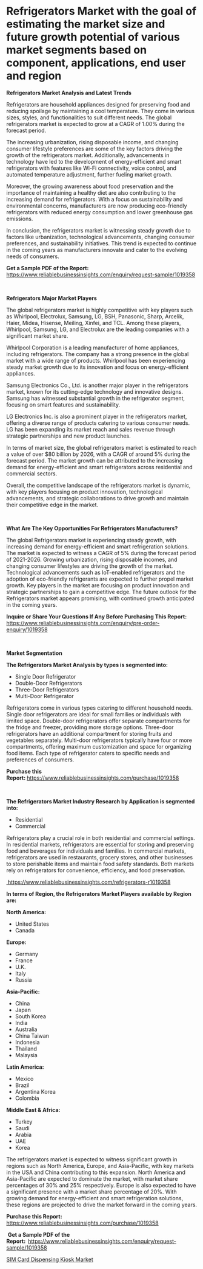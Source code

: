 <p><h1>Refrigerators Market with the goal of estimating the market size and future growth potential of various market segments based on component, applications, end user and region</h1></p><p><strong>Refrigerators Market Analysis and Latest Trends</strong></p>
<p><p>Refrigerators are household appliances designed for preserving food and reducing spoilage by maintaining a cool temperature. They come in various sizes, styles, and functionalities to suit different needs. The global refrigerators market is expected to grow at a CAGR of 1.00% during the forecast period.</p><p>The increasing urbanization, rising disposable income, and changing consumer lifestyle preferences are some of the key factors driving the growth of the refrigerators market. Additionally, advancements in technology have led to the development of energy-efficient and smart refrigerators with features like Wi-Fi connectivity, voice control, and automated temperature adjustment, further fueling market growth.</p><p>Moreover, the growing awareness about food preservation and the importance of maintaining a healthy diet are also contributing to the increasing demand for refrigerators. With a focus on sustainability and environmental concerns, manufacturers are now producing eco-friendly refrigerators with reduced energy consumption and lower greenhouse gas emissions.</p><p>In conclusion, the refrigerators market is witnessing steady growth due to factors like urbanization, technological advancements, changing consumer preferences, and sustainability initiatives. This trend is expected to continue in the coming years as manufacturers innovate and cater to the evolving needs of consumers.</p></p>
<p><strong>Get a Sample PDF of the Report:&nbsp;</strong> <a href="https://www.reliablebusinessinsights.com/enquiry/request-sample/1019358">https://www.reliablebusinessinsights.com/enquiry/request-sample/1019358</a></p>
<p>&nbsp;</p>
<p><strong>Refrigerators Major Market Players</strong></p>
<p><p>The global refrigerators market is highly competitive with key players such as Whirlpool, Electrolux, Samsung, LG, BSH, Panasonic, Sharp, Arcelik, Haier, Midea, Hisense, Meiling, Xinfei, and TCL. Among these players, Whirlpool, Samsung, LG, and Electrolux are the leading companies with a significant market share.</p><p>Whirlpool Corporation is a leading manufacturer of home appliances, including refrigerators. The company has a strong presence in the global market with a wide range of products. Whirlpool has been experiencing steady market growth due to its innovation and focus on energy-efficient appliances.</p><p>Samsung Electronics Co., Ltd. is another major player in the refrigerators market, known for its cutting-edge technology and innovative designs. Samsung has witnessed substantial growth in the refrigerator segment, focusing on smart features and sustainability.</p><p>LG Electronics Inc. is also a prominent player in the refrigerators market, offering a diverse range of products catering to various consumer needs. LG has been expanding its market reach and sales revenue through strategic partnerships and new product launches.</p><p>In terms of market size, the global refrigerators market is estimated to reach a value of over $80 billion by 2026, with a CAGR of around 5% during the forecast period. The market growth can be attributed to the increasing demand for energy-efficient and smart refrigerators across residential and commercial sectors.</p><p>Overall, the competitive landscape of the refrigerators market is dynamic, with key players focusing on product innovation, technological advancements, and strategic collaborations to drive growth and maintain their competitive edge in the market.</p></p>
<p>&nbsp;</p>
<p><strong>What Are The Key Opportunities For Refrigerators Manufacturers?</strong></p>
<p><p>The global Refrigerators market is experiencing steady growth, with increasing demand for energy-efficient and smart refrigeration solutions. The market is expected to witness a CAGR of 5% during the forecast period of 2021-2026. Growing urbanization, rising disposable incomes, and changing consumer lifestyles are driving the growth of the market. Technological advancements such as IoT-enabled refrigerators and the adoption of eco-friendly refrigerants are expected to further propel market growth. Key players in the market are focusing on product innovation and strategic partnerships to gain a competitive edge. The future outlook for the Refrigerators market appears promising, with continued growth anticipated in the coming years.</p></p>
<p><strong>Inquire or Share Your Questions If Any Before Purchasing This Report:</strong> <a href="https://www.reliablebusinessinsights.com/enquiry/pre-order-enquiry/1019358">https://www.reliablebusinessinsights.com/enquiry/pre-order-enquiry/1019358</a></p>
<p>&nbsp;</p>
<p><strong>Market Segmentation</strong></p>
<p><strong>The Refrigerators Market Analysis by types is segmented into:</strong></p>
<p><ul><li>Single Door Refrigerator</li><li>Double-Door Refrigerators</li><li>Three-Door Refrigerators</li><li>Multi-Door Refrigerator</li></ul></p>
<p><p>Refrigerators come in various types catering to different household needs. Single door refrigerators are ideal for small families or individuals with limited space. Double-door refrigerators offer separate compartments for the fridge and freezer, providing more storage options. Three-door refrigerators have an additional compartment for storing fruits and vegetables separately. Multi-door refrigerators typically have four or more compartments, offering maximum customization and space for organizing food items. Each type of refrigerator caters to specific needs and preferences of consumers.</p></p>
<p><strong>Purchase this Report:&nbsp;</strong><a href="https://www.reliablebusinessinsights.com/purchase/1019358">https://www.reliablebusinessinsights.com/purchase/1019358</a></p>
<p>&nbsp;</p>
<p><strong>The Refrigerators Market Industry Research by Application is segmented into:</strong></p>
<p><ul><li>Residential</li><li>Commercial</li></ul></p>
<p><p>Refrigerators play a crucial role in both residential and commercial settings. In residential markets, refrigerators are essential for storing and preserving food and beverages for individuals and families. In commercial markets, refrigerators are used in restaurants, grocery stores, and other businesses to store perishable items and maintain food safety standards. Both markets rely on refrigerators for convenience, efficiency, and food preservation.</p></p>
<p><a href="https://www.reliablebusinessinsights.com/refrigerators-r1019358">&nbsp;https://www.reliablebusinessinsights.com/refrigerators-r1019358</a></p>
<p><strong>In terms of Region, the Refrigerators Market Players available by Region are:</strong></p>
<p>
    <p> <strong> North America: </strong>
        <ul>
            <li>United States</li>
            <li>Canada</li>
        </ul>
        </p> 
    <p> <strong> Europe: </strong>
        <ul>
            <li>Germany</li>
            <li>France</li>
            <li>U.K.</li>
            <li>Italy</li>
            <li>Russia</li>
        </ul>
        </p> 
    <p> <strong> Asia-Pacific: </strong>
        <ul>
            <li>China</li>
            <li>Japan</li>
            <li>South Korea</li>
            <li>India</li>
            <li>Australia</li>
            <li>China Taiwan</li>
            <li>Indonesia</li>
            <li>Thailand</li>
            <li>Malaysia</li>
        </ul>
        </p> 
    <p> <strong> Latin America: </strong>
        <ul>
            <li>Mexico</li>
            <li>Brazil</li>
            <li>Argentina Korea</li>
            <li>Colombia</li>
        </ul>
        </p> 
    <p> <strong> Middle East & Africa: </strong>
        <ul>
            <li>Turkey</li>
            <li>Saudi</li>
            <li>Arabia</li>
            <li>UAE</li>
            <li>Korea</li>
        </ul>
    </p>
    </p>
<p><p>The refrigerators market is expected to witness significant growth in regions such as North America, Europe, and Asia-Pacific, with key markets in the USA and China contributing to this expansion. North America and Asia-Pacific are expected to dominate the market, with market share percentages of 30% and 25% respectively. Europe is also expected to have a significant presence with a market share percentage of 20%. With growing demand for energy-efficient and smart refrigeration solutions, these regions are projected to drive the market forward in the coming years.</p></p>
<p><strong>Purchase this Report: </strong><a href="https://www.reliablebusinessinsights.com/purchase/1019358">https://www.reliablebusinessinsights.com/purchase/1019358</a></p>
<p>&nbsp;<strong>Get a Sample PDF of the Report:&nbsp;&nbsp;</strong><a href="https://www.reliablebusinessinsights.com/enquiry/request-sample/1019358">https://www.reliablebusinessinsights.com/enquiry/request-sample/1019358</a></p>
<p><strong></strong></p>
<p><p><a href="https://view.publitas.com/reportprime-1/sim-card-dispensing-kiosk-market-size-share-trends-analysis-report-by-end-use-business-hall-community-others-by-raw-material-and-forecast-till-2031/">SIM Card Dispensing Kiosk Market</a></p></p>